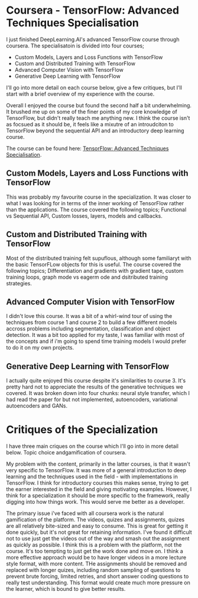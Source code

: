 # Coursera - TensorFlow: Advanced Techniques Specialisation

I just finished DeepLearning.AI's advanced TensorFlow course through coursera. The specialisatoin is divided into four courses;

- Custom Models, Layers and Loss Functions with TensorFlow
- Custom and Distributed Training with TensorFlow
- Advanced Computer Vision with TensorFlow
- Generative Deep Learning with TensorFlow

I'll go into more detail on each course below, give a few critiques, but I'll start with a brief overview of my experience with the course. 

Overall I enjoyed the course but found the second half a bit underwhelming. It brushed me up on some of the finer points of my core knowledge of TensorFlow, but didn't really teach me anything new. I think the course isn't as focsued as it should be, it feels like a mixutre of an introudciton to TensorFlow beyond the sequential API and an introductory deep learning course. 

The course can be found here: [TensorFlow: Advanced Techniques Specialisation](https://www.coursera.org/specializations/tensorflow-advanced-techniques?adgroupid=121113573337&adpostion=&campaignid=13433112712&creativeid=645461735227&device=c&devicemodel=&gclid=Cj0KCQjw2cWgBhDYARIsALggUhpN9AADSzcNtADCFnJ8jfsj621bj_qUw1DdPDcZuX4z4WLQt6g4AM4aAq-WEALw_wcB&hide_mobile_promo=&keyword=coursera%20%2B&matchtype=b&network=g&utm_campaign=04-CourseraPlus-ESC&utm_content=B2C&utm_medium=sem&utm_source=gg).



## Custom Models, Layers and Loss Functions with TensorFlow

This was probably my favourite course in the specialization. It was closer to what I was looking for in terms of the inner working of TensorFlow rather than the applications. The course covered the following topics; Functional vs Sequential API, Custom losses, layers, models and callbacks. 

## Custom and Distributed Training with TensorFlow

Most of the distributed training felt supuflous, although some familiaryt with the basic TensorFLow objects for this is useful. The course covered the following topics; Differentiation and gradients with gradient tape, custom training loops, graph mode vs eagerm ode and dsitributed training strategies.

## Advanced Computer Vision with TensorFlow

I didn't love this course. It was a bit of a whirl-wind tour of using the techniques from course 1 and course 2 to build a few different models accross problems including segmentation, classification and object detection. It was a bit too applied for my taste, I was familiar with most of the concepts and if i'm going to spend time training models I would prefer to do it on my own projects. 


## Generative Deep Learning with TensorFlow

I actually quite enjoyed this course despite it's similarities to course 3. It's pretty hard not to appreciate the results of the generative techniques we covered. It was broken down into four chunks: neural style transfer, which I had read the paper for but not implemented, autoencoders, variational autoencoders and GANs. 


# Critiques of the Specialization

I have three main criques on the course which I'll go into in more detail below. Topic choice andgamification of coursera.

My problem with the content, primarily in the latter courses, is that it wasn't very specific to TensorFlow. It  was more of a general introduction to deep learning and the techniques used in the field - with implementations in TensorFlow. I think for introductory courses this makes sense, trying to get the earner interested in the field and giving motivating examples. However, I think for a specialization it should be more specific to the framework, really digging into how things work. This would serve me better as a developer. 

The primary issue i've faced with all coursera work is the natural gamification of the platform. The videos, quizes and assignments, quizes are all relatively bite-sized and easy to consume. This is great for getting it done quickly, but it's not great for retaining information. I've found it difficult not to use just get the videos out of the way and smash out the assignment as quickly as possible. I think this is a problem with the platform, not the course. It's too tempting to just get the work done and move on. I think a more effective approach would be to have longer videos in a more lecture style format, with more content. THe assignments should be removed and replaced with longer quizes, including random sampling of questions to prevent brute forcing, limited retries, and short answer coding questions to really test understanding.
This format would create much more pressure on the learner, which is bound to give better results.

